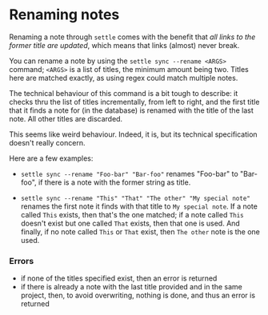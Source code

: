 # Renaming notes

Renaming a note through `settle` comes with the benefit that *all links to the
former title are updated*, which means that links (almost) never break.

You can rename a note by using the `settle sync --rename <ARGS>` command;
`<ARGS>` is a list of titles, the minimum amount being two. Titles here are
matched exactly, as using regex could match multiple notes.

The technical behaviour of this command is a bit tough to describe: it checks
thru the list of titles incrementally, from left to right, and the first title
that it finds a note for (in the database) is renamed with the title of the last
note. All other titles are discarded.

This seems like weird behaviour. Indeed, it is, but its technical specification
doesn't really concern.

Here are a few examples:

- `settle sync --rename "Foo-bar" "Bar-foo"` renames "Foo-bar" to "Bar-foo", if
    there is a note with the former string as title.

- `settle sync --rename "This" "That" "The other" "My special note"` renames
    the first note it finds with that title to `My special note`. If a note
    called `This` exists, then that's the one matched; if a note called `This`
    doesn't exist but one called `That` exists, then that one is used. And
    finally, if no note called `This` or `That` exist, then `The other` note is
    the one used.

### Errors

- if none of the titles specified exist, then an error is returned
- if there is already a note with the last title provided and in the same
    project, then, to avoid overwriting, nothing is done, and thus an error is
    returned
